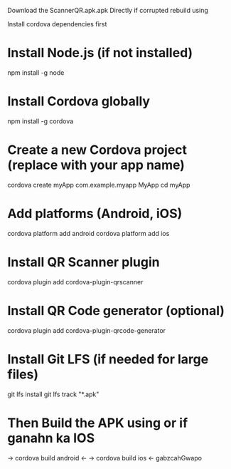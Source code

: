 Download the ScannerQR.apk.apk Directly 
if corrupted rebuild using

Install cordova dependencies first
# Install Node.js (if not installed)
npm install -g node

# Install Cordova globally
npm install -g cordova

# Create a new Cordova project (replace with your app name)
cordova create myApp com.example.myapp MyApp
cd myApp

# Add platforms (Android, iOS)
cordova platform add android
cordova platform add ios

# Install QR Scanner plugin
cordova plugin add cordova-plugin-qrscanner

# Install QR Code generator (optional)
cordova plugin add cordova-plugin-qrcode-generator

# Install Git LFS (if needed for large files)
git lfs install
git lfs track "*.apk"

# Then Build the APK using or if ganahn ka IOS
-> cordova build android <-
-> cordova build ios <-
gabzcahGwapo

